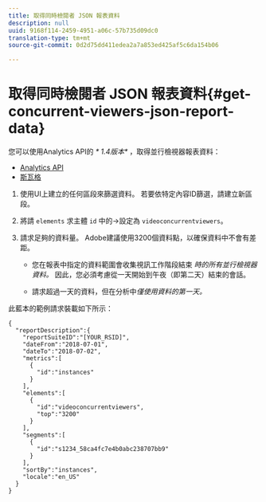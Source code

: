 ```yaml
---
title: 取得同時檢閱者 JSON 報表資料
description: null
uuid: 9168f114-2459-4951-a06c-57b735d09dc0
translation-type: tm+mt
source-git-commit: 0d2d75dd411edea2a7a853ed425af5c6da154b06

---
```



# 取得同時檢閱者 JSON 報表資料{#get-concurrent-viewers-json-report-data}

您可以使用Analytics API的 _* 1.4版本&#x200B;*_ ，取得並行檢視器報表資料：
* [Analytics API](https://github.com/AdobeDocs/analytics-1.4-apis)
* [斯瓦格](https://adobedocs.github.io/analytics-1.4-apis/swagger-docs.html#/Report/Report.Get)

1. 使用UI上建立的任何區段來篩選資料。 若要依特定內容ID篩選，請建立新區段。
1. 將請 `elements` 求主體 `id` 中的-&gt;設定為 `videoconcurrentviewers`。
1. 請求足夠的資料量。 Adobe建議使用3200個資料點，以確保資料中不會有差距。

   * 您在報表中指定的資料範圍會收集視訊工作階段結束 _時的所有並行檢視器資料。_
因此，您必須考慮從一天開始到午夜（即第二天）結束的會話。

   * 請求超過一天的資料，但在分析中 _*&#x200B;僅使用資料的第一天。*_

此藍本的範例請求裝載如下所示：

```
{
  "reportDescription":{
    "reportSuiteID":"[YOUR_RSID]",
    "dateFrom":"2018-07-01",
    "dateTo":"2018-07-02",
    "metrics":[
      {
        "id":"instances"
      }
    ],
    "elements":[
      {
        "id":"videoconcurrentviewers",
        "top":"3200"
      }
    ],
    "segments":[
      {
        "id":"s1234_58ca4fc7e4b0abc238707bb9"                                         
      }
    ],
    "sortBy":"instances",
    "locale":"en_US"
  }
}
```

<!--
You can extract the concurrent viewers report data using the Experience Cloud API Explorer as follows. 

1. Navigate to: [https://marketing.adobe.com/developer/api-explorer.](https://marketing.adobe.com/developer/api-explorer)
1. Select and enter the following information in the API Explorer form:

    * **API -** Select "Report".
    * **Method -** Select "Queue".
    * **Environment -** Select your data center.
    * Request JSON - Specify the following:

        * `reportSuiteID` - For info on reports suites: [Report Suites](https://marketing.adobe.com/resources/help/en_US/sc/implement/ref-reports-report-suites.html)
        
        * `dateTo` - End date of the report.         
        
          >[!NOTE]
          >
          >The maximum time period supported is two days.

        * `dateFrom` - Start date of the report.
        * `elements : id` - Set to `"videoconcurrentviewers"`
        
        * `elements : top` - Specify the number of entries to be returned.

      Sample request body:

      ```    
      {
          "reportDescription": {
              "reportSuiteID": "[Your Report Suite ID]",
              "dateTo": "2017-09-07",
              "dateFrom": "2017-09-07"
              "metrics": [
                  {
                      "id": "instances"
                  }
              ],
              "elements": [
                  {
                      "id": "videoconcurrentviewers",
                      "top": 2880
                  }
              ]
              "locale": "en_US"
          }
      }
      
      ```

      >[!TIP]
      >
      >Some sessions are ended on the next day, and at that point the data will be available for reporting. In that case the best approach is to select 2 days (2880 minutes) of data, and use only the data for the first day (1440 minutes).

1. Click **Get Response**.

   In the Response field, you should get a `reportID`.
1. In the form, change **Method** to "Get".
1. Enter the value of the `reportID` you received in Step 3, and click **Get Response**.

   The concurrent viewers report data, in JSON format, is presented in the Response field.
   
   For example:
   
   ![](assets/api_helper_2.png) 

   ![](assets/api_helper_1.png)

-->
